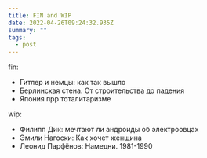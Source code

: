 ```yaml
---
title: FIN and WIP
date: 2022-04-26T09:24:32.935Z
summary: ""
tags:
  - post
---
```

fin:
- Гитлер и немцы: как так вышло
- Берлинская стена. От строительства до падения
- Япония прр тоталитаризме

wip:
- Филипп Дик: мечтают ли андроиды об электроовцах 
- Эмили Нагоски: Как хочет женщина 
- Леонид Парфёнов: Намедни. 1981-1990